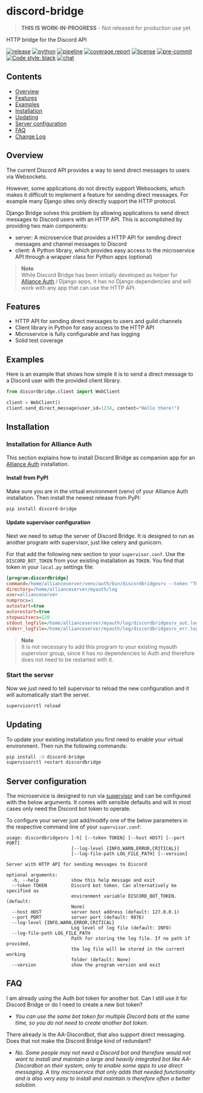 # discord-bridge

> **THIS IS WORK-IN-PROGRESS** - Not released for production use yet

HTTP bridge for the Discord API

[![release](https://img.shields.io/pypi/v/discord-bridge?label=release)](https://pypi.org/project/discord-bridge/)
[![python](https://img.shields.io/pypi/pyversions/discord-bridge)](https://pypi.org/project/discord-bridge/)
[![pipeline](https://gitlab.com/ErikKalkoken/discord-bridge/badges/master/pipeline.svg)](https://gitlab.com/ErikKalkoken/discord-bridge/-/pipelines)
[![coverage report](https://gitlab.com/ErikKalkoken/discord-bridge/badges/master/coverage.svg)](https://gitlab.com/ErikKalkoken/discord-bridge/-/commits/master)
[![license](https://img.shields.io/badge/license-MIT-green)](https://gitlab.com/ErikKalkoken/discord-bridge/-/blob/master/LICENSE)
[![pre-commit](https://img.shields.io/badge/pre--commit-enabled-brightgreen?logo=pre-commit&logoColor=white)](https://github.com/pre-commit/pre-commit)
[![Code style: black](https://img.shields.io/badge/code%20style-black-000000.svg)](https://github.com/psf/black)
[![chat](https://img.shields.io/discord/790364535294132234)](https://discord.gg/zmh52wnfvM)

## Contents

- [Overview](#overview)
- [Features](#key-features)
- [Examples](#examples)
- [Installation](#installation)
- [Updating](#updating)
- [Server configuration](#server-configuration)
- [FAQ](#faq)
- [Change Log](CHANGELOG.md)

## Overview

The current Discord API provides a way to send direct messages to users via Websockets.

However, some applications do not directly support Websockets, which makes it difficult to implement a feature for sending direct messages. For example many Django sites only directly support the HTTP protocol.

Django Bridge solves this problem by allowing applications to send direct messages to Discord users with an HTTP API. This is accomplished by providing two main components:

- server: A microservice that provides a HTTP API for sending direct messages and channel messages to Discord
- client: A Python library, which provides easy access to the microservice API through a wrapper class for Python apps (optional)

> **Note**<br>While Discord Bridge has been initially developed as helper for [Alliance Auth](https://gitlab.com/allianceauth/allianceauth) / Django apps, it has no Django dependencies and will work with any app that can use the HTTP API.

## Features

- HTTP API for sending direct messages to users and guild channels
- Client library in Python for easy access to the HTTP API
- Microservice is fully configurable and has logging
- Solid test coverage

## Examples

Here is an example that shows how simple it is to send a direct message to a Discord user with the provided client library.

```python
from discordbridge.client import WebClient

client = WebClient()
client.send_direct_message(user_id=1234, content="Hello there!")
```

## Installation

### Installation for Alliance Auth

This section explains how to install Discord Bridge as companion app for an [Alliance Auth](https://gitlab.com/allianceauth/allianceauth) installation.

#### Install from PyPI

Make sure you are in the virtual environment (venv) of your Alliance Auth installation. Then install the newest release from PyPI:

```bash
pip install discord-bridge
```

#### Update supervisor configuration

Next we need to setup the server of Discord Bridge. It is designed to run as another program with supervisor, just like celery and gunicorn.

For that add the following new section to your `supervisor.conf`. Use the `DISCORD_BOT_TOKEN` from your existing installation as `TOKEN`. You find that token in your `local.py` settings file:

```ini
[program:discordbridge]
command=/home/allianceserver/venv/auth/bin/discordbridgesrv --token "TOKEN"
directory=/home/allianceserver/myauth/log
user=allianceserver
numprocs=1
autostart=true
autorestart=true
stopwaitsecs=120
stdout_logfile=/home/allianceserver/myauth/log/discordbridgesrv_out.log
stderr_logfile=/home/allianceserver/myauth/log/discordbridgesrv_err.log
```

> **Note**<br>It is not necessary to add this program to your existing myauth supervisor group, since it has no dependencies to Auth and therefore does not need to be restarted with it.

### Start the server

Now we just need to tell supervisor to reload the new configuration and it will automatically start the server.

```bash
supervisorctl reload
```

## Updating

To update your existing installation you first need to enable your virtual environment.
Then run the following commands:

```bash
pip install -U discord-bridge
supervisorctl restart discordbridge
```

## Server configuration

The microservice is designed to run via [supervisor](https://pypi.org/project/supervisor/) and can be configured with the below arguments. It comes with sensible defaults and will in most cases only need the Discord bot token to operate.

To configure your server just add/modify one of the below parameters in the respective command line of your `supervisor.conf`:

```text
usage: discordbridgesrv [-h] [--token TOKEN] [--host HOST] [--port PORT]
                        [--log-level {INFO,WARN,ERROR,CRITICAL}]
                        [--log-file-path LOG_FILE_PATH] [--version]

Server with HTTP API for sending messages to Discord

optional arguments:
  -h, --help            show this help message and exit
  --token TOKEN         Discord bot token. Can alternatively be specified as
                        environment variable DISCORD_BOT_TOKEN. (default:
                        None)
  --host HOST           server host address (default: 127.0.0.1)
  --port PORT           server port (default: 9876)
  --log-level {INFO,WARN,ERROR,CRITICAL}
                        Log level of log file (default: INFO)
  --log-file-path LOG_FILE_PATH
                        Path for storing the log file. If no path if provided,
                        the log file will be stored in the current working
                        folder (default: None)
  --version             show the program version and exit
```

## FAQ

I am already using the Auth bot token for another bot. Can I still use it for Discord Bridge or do I need to create a new bot token?

- *You can use the same bot token for multiple Discord bots at the same time, so you do not need to create another bot token*.

There already is the AA-Discordbot, that also support direct messaging. Does that not make the Discord Bridge kind of redundant?

- *No. Some people may not need a Discord bot and therefore would not want to install and maintain a large and heavily integrated bot like AA-Discordbot on their system, only to enable some apps to use direct messaging. A tiny microservice that only adds that needed functionality and is also very easy to install and maintain is therefore often a better solution.*
